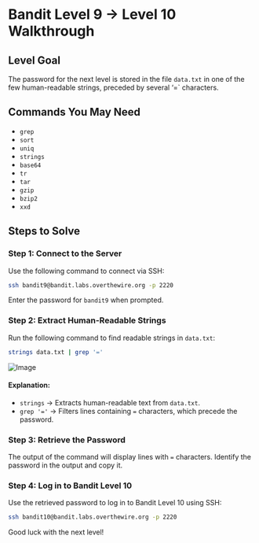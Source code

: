 # Bandit Level 9 → Level 10 Walkthrough

## Level Goal
The password for the next level is stored in the file `data.txt` in one of the few human-readable strings, preceded by several ‘=` characters.

## Commands You May Need
- `grep`
- `sort`
- `uniq`
- `strings`
- `base64`
- `tr`
- `tar`
- `gzip`
- `bzip2`
- `xxd`

## Steps to Solve

### Step 1: Connect to the Server
Use the following command to connect via SSH:
```bash
ssh bandit9@bandit.labs.overthewire.org -p 2220
```
Enter the password for `bandit9` when prompted.

### Step 2: Extract Human-Readable Strings
Run the following command to find readable strings in `data.txt`:
```bash
strings data.txt | grep '='
```
![Image](https://github.com/user-attachments/assets/f58ec8c4-a3b5-4d86-8834-82cdf15b478d)

#### Explanation:
- `strings` → Extracts human-readable text from `data.txt`.
- `grep '='` → Filters lines containing `=` characters, which precede the password.

### Step 3: Retrieve the Password
The output of the command will display lines with `=` characters. Identify the password in the output and copy it.

### Step 4: Log in to Bandit Level 10
Use the retrieved password to log in to Bandit Level 10 using SSH:
```bash
ssh bandit10@bandit.labs.overthewire.org -p 2220
```

Good luck with the next level!

